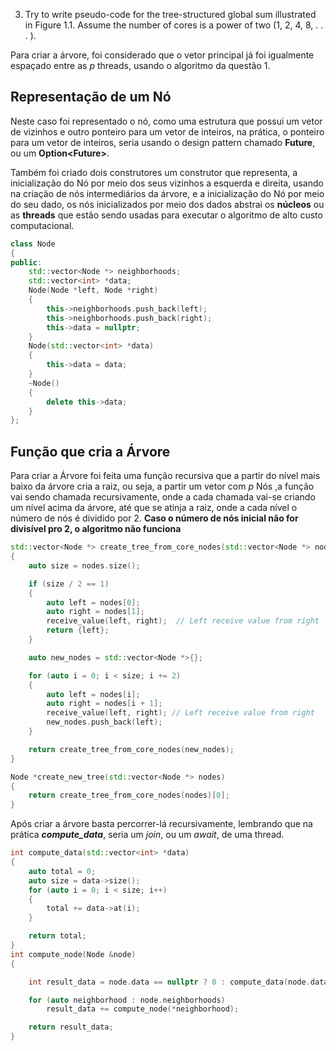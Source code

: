 3. Try to write pseudo-code for the tree-structured global sum illustrated in
Figure 1.1. Assume the number of cores is a power of two (1, 2, 4, 8, . . . ).


Para criar a árvore, foi considerado que o vetor principal já foi igualmente espaçado entre as _p_ threads, usando o algoritmo da questão 1.


## Representação de um Nó

Neste caso foi representado o nó, como uma estrutura que possui um vetor de vizinhos e outro ponteiro para um vetor de inteiros, na prática,
o ponteiro para um vetor de inteiros, seria usando o design pattern chamado **Future**, ou um **Option\<Future\>**. 

Também foi criado dois construtores um construtor que representa,
a inicialização do Nó por meio dos seus vizinhos a esquerda e direita,
usando na criação de nós intermediários  da árvore, e a inicialização
do Nó por meio do seu dado, os nós inicializados por meio dos dados
abstrai os **núcleos** ou as **threads** que estão sendo usadas para
executar o algoritmo de alto custo computacional. 

```c++
class Node
{
public:
    std::vector<Node *> neighborhoods;
    std::vector<int> *data;
    Node(Node *left, Node *right)
    {
        this->neighborhoods.push_back(left);
        this->neighborhoods.push_back(right);
        this->data = nullptr;
    }
    Node(std::vector<int> *data)
    {
        this->data = data;
    }
    ~Node()
    {
        delete this->data;
    }
};

```
## Função que cria a Árvore

Para criar a Árvore foi feita uma função recursiva que
a partir do nível mais baixo da árvore cria a raiz, ou seja,
a partir um vetor com _p_ Nós ,a função vai sendo chamada recursivamente,
onde a cada chamada vai-se criando um nível acima da árvore, até
que se atinja a raiz, onde a cada nível o número de nós é dividido
por 2. **Caso o número de nós inicial não for divisível pro 2, o algoritmo não funciona**

```c++
std::vector<Node *> create_tree_from_core_nodes(std::vector<Node *> nodes)
{
    auto size = nodes.size();

    if (size / 2 == 1)
    {
        auto left = nodes[0];
        auto right = nodes[1];
        receive_value(left, right);  // Left receive value from right
        return {left};
    }

    auto new_nodes = std::vector<Node *>{};

    for (auto i = 0; i < size; i += 2)
    {
        auto left = nodes[i]; 
        auto right = nodes[i + 1];
        receive_value(left, right); // Left receive value from right
        new_nodes.push_back(left);
    }

    return create_tree_from_core_nodes(new_nodes);
}

Node *create_new_tree(std::vector<Node *> nodes)
{
    return create_tree_from_core_nodes(nodes)[0];
}
```

Após criar a árvore basta percorrer-lá recursivamente, lembrando que na prática
**_compute_data_**, seria um _join_, ou um _await_, de uma thread.

```c++
int compute_data(std::vector<int> *data)
{
    auto total = 0;
    auto size = data->size();
    for (auto i = 0; i < size; i++)
    {
        total += data->at(i);
    }

    return total;
}
int compute_node(Node &node)
{

    int result_data = node.data == nullptr ? 0 : compute_data(node.data);

    for (auto neighborhood : node.neighborhoods)
        result_data += compute_node(*neighborhood);

    return result_data;
}


```